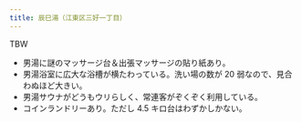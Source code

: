 ```yaml
---
title: 辰巳湯（江東区三好一丁目）
---
```


TBW

* 男湯に謎のマッサージ台＆出張マッサージの貼り紙あり。
* 男湯浴室に広大な浴槽が横たわっている。洗い場の数が 20 弱なので、見合わぬほど大きい。
* 男湯サウナがどうもウリらしく、常連客がぞくぞく利用している。
* コインランドリーあり。ただし 4.5 キロ台はわずかしかない。
